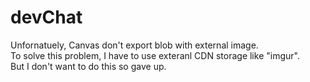 # devChat

Unfornatuely, Canvas don't export blob with external image.  
To solve this problem, I have to use exteranl CDN storage like "imgur".  
But I don't want to do this so gave up.
